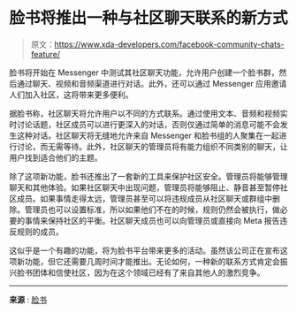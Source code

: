 # 脸书将推出一种与社区聊天联系的新方式

> 原文：<https://www.xda-developers.com/facebook-community-chats-feature/>

脸书将开始在 Messenger 中测试其社区聊天功能，允许用户创建一个脸书群，然后通过聊天、视频和音频渠道进行对话。此外，还可以通过 Messenger 应用邀请人们加入社区，这将带来更多便利。

据脸书称，社区聊天将允许用户以不同的方式联系。通过使用文本、音频和视频实时讨论话题，社区成员可以进行更深入的对话，否则仅通过简单的消息可能不会发生这种对话。社区聊天将无缝地允许来自 Messenger 和脸书组的人聚集在一起进行讨论，而无需等待。此外，社区聊天的管理员将有能力组织不同类别的聊天，让用户找到适合他们的主题。

除了这项新功能，脸书还推出了一套新的工具来保护社区安全。管理员将能够管理聊天和其他体验。如果社区聊天中出现问题，管理员将能够阻止、静音甚至暂停社区成员。如果事情走得太远，管理员甚至可以将违规成员从社区聊天或群组中删除。管理员也可以设置标准，所以如果他们不在的时候，规则仍然会被执行，做必要的事情来保持社区的平衡。社区聊天成员也可以向管理员或直接向 Meta 报告违反规则的成员。

这似乎是一个有趣的功能，将为脸书平台带来更多的活动。虽然该公司正在宣布这项新功能，但它还需要几周时间才能推出。无论如何，一种新的联系方式肯定会振兴脸书团体和信使社区，因为在这个领域已经有了来自其他人的激烈竞争。

* * *

**来源** : [脸书](https://messengernews.fb.com/2022/09/13/introducing-community-chats-connecting-your-community-in-real-time-on-messenger-and-now-expanding-the-experience-to-more-facebook-groups/)